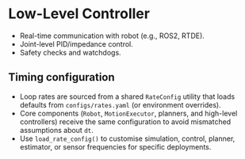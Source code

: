 # Low-Level Controller

- Real-time communication with robot (e.g., ROS2, RTDE).
- Joint-level PID/impedance control.
- Safety checks and watchdogs.

## Timing configuration

- Loop rates are sourced from a shared `RateConfig` utility that loads
	defaults from `configs/rates.yaml` (or environment overrides).
- Core components (`Robot`, `MotionExecutor`, planners, and high-level
	controllers) receive the same configuration to avoid mismatched
	assumptions about `dt`.
- Use `load_rate_config()` to customise simulation, control, planner,
	estimator, or sensor frequencies for specific deployments.
